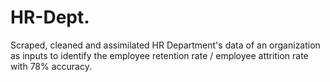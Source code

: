 # HR-Dept.
Scraped, cleaned and assimilated HR Department's data of an organization as inputs to identify the employee retention rate / employee attrition rate with 78% accuracy.
